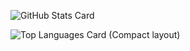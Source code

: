 ![GitHub Stats Card](https://github-readme-stats.vercel.app/api?username=hacker65536)

![Top Languages Card (Compact layout)](https://github-readme-stats.vercel.app/api/top-langs/?username=hacker65536&layout=compact)
